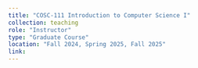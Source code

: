 ```yaml
---
title: "COSC-111 Introduction to Computer Science I"
collection: teaching
role: "Instructor"
type: "Graduate Course"
location: "Fall 2024, Spring 2025, Fall 2025"
link: 
---
```

